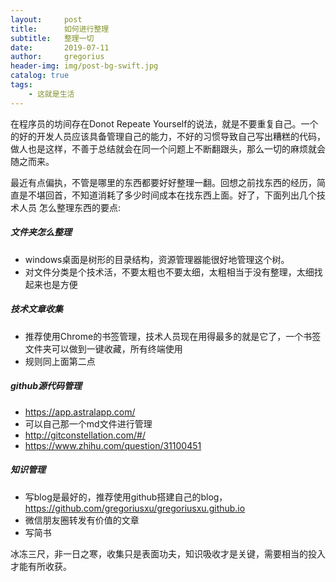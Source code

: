 ```yaml
---
layout:     post
title:      如何进行整理
subtitle:   整理一切
date:       2019-07-11
author:     gregorius
header-img: img/post-bg-swift.jpg
catalog: true
tags:
    - 这就是生活
---
```


在程序员的坊间存在Donot Repeate Yourself的说法，就是不要重复自己。一个的好的开发人员应该具备管理自己的能力，不好的习惯导致自己写出糟糕的代码，
做人也是这样，不善于总结就会在同一个问题上不断翻跟头，那么一切的麻烦就会随之而来。

最近有点偏执，不管是哪里的东西都要好好整理一翻。回想之前找东西的经历，简直是不堪回首，不知道消耗了多少时间成本在找东西上面。好了，下面列出几个技术人员
怎么整理东西的要点:

##### 文件夹怎么整理

- windows桌面是树形的目录结构，资源管理器能很好地管理这个树。
- 对文件分类是个技术活，不要太粗也不要太细，太粗相当于没有整理，太细找起来也是方便

##### 技术文章收集
- 推荐使用Chrome的书签管理，技术人员现在用得最多的就是它了，一个书签文件夹可以做到一键收藏，所有终端使用
- 规则同上面第二点

##### github源代码管理
- https://app.astralapp.com/
- 可以自己那一个md文件进行管理
- http://gitconstellation.com/#/
- https://www.zhihu.com/question/31100451

##### 知识管理
- 写blog是最好的，推荐使用github搭建自己的blog，https://github.com/gregoriusxu/gregoriusxu.github.io
- 微信朋友圈转发有价值的文章
- 写简书
  
冰冻三尺，非一日之寒，收集只是表面功夫，知识吸收才是关键，需要相当的投入才能有所收获。

